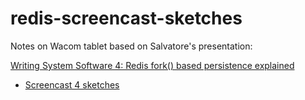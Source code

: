 # redis-screencast-sketches

Notes on Wacom tablet based on Salvatore's presentation:

[Writing System Software 4: Redis fork() based persistence explained](https://www.youtube.com/watch?v=E8WyzL0KdaM)

- [Screencast 4 sketches](./screencast-4/screencast-4.md)
